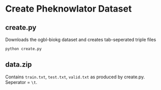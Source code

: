 # Create Pheknowlator Dataset
## create.py

Downloads the ogbl-biokg dataset and creates tab-seperated triple files

```bash
python create.py
```

## data.zip

Contains `train.txt`, `test.txt`, `valid.txt` as produced by create.py. Seperator = `\t`.



